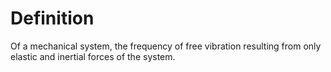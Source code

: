 # Definition

Of a mechanical system, the frequency of free vibration resulting from
only elastic and inertial forces of the system.
